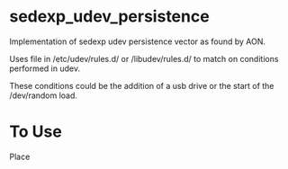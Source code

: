 # sedexp_udev_persistence
Implementation of sedexp udev persistence vector as found by AON.  

Uses file in /etc/udev/rules.d/ or /libudev/rules.d/ to match on conditions performed in udev.  

These conditions could be the addition of a usb drive or the start of the /dev/random load.

# To Use
Place 
